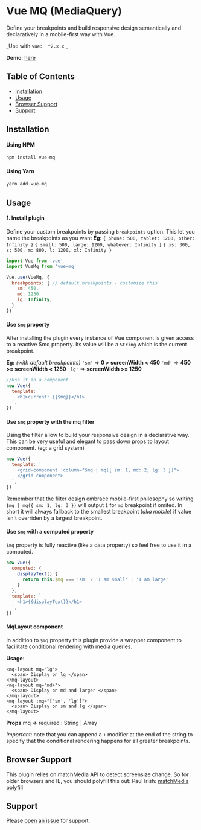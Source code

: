# Vue MQ (MediaQuery)
Define your breakpoints and build responsive design semantically and declaratively in a mobile-first way with Vue.

_Use with `vue:  ^2.x.x`
_

**Demo**: [here](https://alexandrebonaventure.github.io/vue-mq)

## Table of Contents

- [Installation](#installation)
- [Usage](#usage)
- [Browser Support](#browser-support)
- [Support](#support)

## Installation

#### Using NPM

```sh
npm install vue-mq
```
#### Using Yarn
```sh
yarn add vue-mq
```

## Usage

#### 1. Install plugin
Define your custom breakpoints by passing `breakpoints` option. This let you name the breakpoints as you want
**Eg**:
`{ phone: 500, tablet: 1200, other: Infinity }`
`{ small: 500, large: 1200, whatever: Infinity }`
`{ xs: 300, s: 500, m: 800, l: 1200, xl: Infinity }`
```js
import Vue from 'vue'
import VueMq from 'vue-mq'

Vue.use(VueMq, {
  breakpoints: { // default breakpoints - customize this
    sm: 450,
    md: 1250,
    lg: Infinity,
  }
})
```
#### Use `$mq` property
After installing the plugin every instance of Vue component is given access to a reactive $mq property. Its value will be a `String` which is the current breakpoint.

**Eg:** _(with default breakpoints)_
`'sm'` => **0 > screenWidth < 450**
`'md'` => **450 >= screenWidth < 1250**
`'lg'` => **screenWidth >= 1250**

```js
//Use it in a component
new Vue({
  template: `
    <h1>current: {{$mq}}</h1>
  `,
})
```

#### Use `$mq` property with the mq filter
Using the filter allow to build your responsive design in a declarative way. This can be very useful and elegant to pass down props to layout component. (eg: a grid system)

```js
new Vue({
  template: `
    <grid-component :column="$mq | mq({ sm: 1, md: 2, lg: 3 })">
    </grid-component>
  `,
})
```

Remember that the filter design embrace mobile-first philosophy so writing `$mq | mq({ sm: 1, lg: 3 })` will output `1` for `md` breakpoint if omited. In short it will always fallback to the smallest breakpoint (_aka mobile_) if value isn't overriden by a largest breakpoint.


#### Use `$mq` with a computed property
`$mq` property is fully reactive (like a data property) so feel free to use it in a computed.

```js
new Vue({
  computed: {
    displayText() {
      return this.$mq === 'sm' ? 'I am small' : 'I am large'
    }
  },
  template: `
    <h1>{{displayText}}</h1>
  `,
})
```

#### MqLayout component
In addition to `$mq` property this plugin provide a wrapper component to facilitate conditional rendering with media queries.

**Usage**:
```
<mq-layout mq="lg">
  <span> Display on lg </span>
</mq-layout>
<mq-layout mq="md+">
  <span> Display on md and larger </span>
</mq-layout>
<mq-layout :mq="['sm', 'lg']">
  <span> Display on sm and lg </span>
</mq-layout>
```
**Props**
mq => required : String | Array

*Important*: note that you can append a `+` modifier at the end of the string to specify that the conditional rendering happens for all greater breakpoints.

## Browser Support
This plugin relies on matchMedia API to detect screensize change. So for older browsers and IE, you should polyfill this out:
Paul Irish: [matchMedia polyfill](https://github.com/paulirish/matchMedia.js)

## Support

Please [open an issue](https://github.com/AlexandreBonaventure/vue-mq/issues/new) for support.
